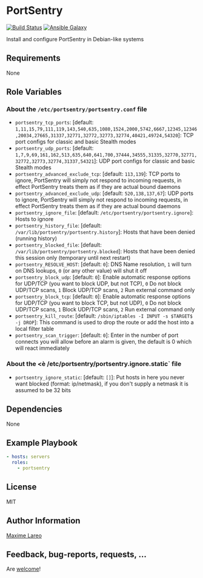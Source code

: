PortSentry
=========

[![Build Status](https://travis-ci.org/maxlareo/ansible-portsentry.svg?branch=master)](https://travis-ci.org/maxlareo/ansible-portsentry) [![Ansible Galaxy](http://img.shields.io/badge/ansible--galaxy-portsentry-blue.svg)](https://galaxy.ansible.com/maxlareo/portsentry/)

Install and configure PortSentry in Debian-like systems

Requirements
------------

None

Role Variables
--------------

### About the `/etc/portsentry/portsentry.conf` file

- `portsentry_tcp_ports`: [default: `1,11,15,79,111,119,143,540,635,1080,1524,2000,5742,6667,12345,12346,20034,27665,31337,32771,32772,32773,32774,40421,49724,54320`]: TCP port configs for classic and basic Stealth modes
- `portsentry_udp_ports`: [default: `1,7,9,69,161,162,513,635,640,641,700,37444,34555,31335,32770,32771,32772,32773,32774,31337,54321`]: UDP port configs for classic and basic Stealth modes
- `portsentry_advanced_exclude_tcp`: [default: `113,139`]: TCP ports to ignore, PortSentry will simply not respond to incoming requests, in effect PortSentry treats them as if they are actual bound daemons
- `portsentry_advanced_exclude_udp`: [default: `520,138,137,67`]: UDP ports to ignore, PortSentry will simply not respond to incoming requests, in effect PortSentry treats them as if they are actual bound daemons
- `portsentry_ignore_file`: [default: `/etc/portsentry/portsentry.ignore`]: Hosts to ignore
- `portsentry_history_file`: [default: `/var/lib/portsentry/portsentry.history`]: Hosts that have been denied (running history)
- `portsentry_blocked_file`: [default: `/var/lib/portsentry/portsentry.blocked`]: Hosts that have been denied this session only (temporary until next restart)
- `portsentry_RESOLVE_HOST`: [default: `0`]: DNS Name resolution, `1` will turn on DNS lookups, `0` (or any other value) will shut it off
- `portsentry_block_udp`: [default: `0`]: Enable automatic response options for UDP/TCP (you want to block UDP, but not TCP), `0` Do not block UDP/TCP scans, `1` Block UDP/TCP scans, `2` Run external command only
- `portsentry_block_tcp`: [default: `0`]: Enable automatic response options for UDP/TCP (you want to block TCP, but not UDP), `0` Do not block UDP/TCP scans, `1` Block UDP/TCP scans, `2` Run external command only
- `portsentry_kill_route`: [default: `/sbin/iptables -I INPUT -s $TARGET$ -j DROP`]: This command is used to drop the route or add the host into a local filter table
- `portsentry_scan_trigger`: [default: `0`]: Enter in the number of port connects you will allow before an alarm is given, the default is 0 which will react immediately

### About the <è /etc/portsentry/portsentry.ignore.static` file

- `portsentry_ignore_static`: [default: `[]`]: Put hosts in here you never want blocked (format: ip/netmask), if you don't supply a netmask it is assumed to be 32 bits

Dependencies
------------

None

Example Playbook
----------------

```yaml
- hosts: servers
  roles:
    - portsentry
```

License
-------

MIT

Author Information
------------------

[Maxime Lareo](https://github.com/maxlareo)

Feedback, bug-reports, requests, ...
------------------------------------

Are [welcome](https://github.com/maxlareo/ansible-rkhunter/issues)!
